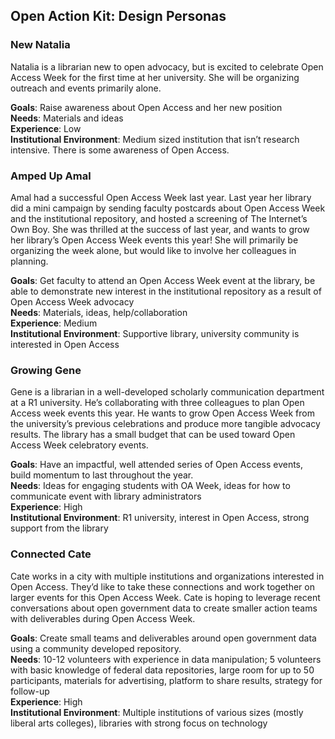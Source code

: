## Open Action Kit: Design Personas


### New Natalia
Natalia is a librarian new to open advocacy, but is excited to celebrate Open Access Week for the first time at her university. She will be organizing outreach and events primarily alone. 

**Goals**: Raise awareness about Open Access and her new position  
**Needs**: Materials and ideas   
**Experience**: Low  
**Institutional Environment**: Medium sized institution that isn’t research intensive. There is some awareness of Open Access.

### Amped Up Amal
Amal had a successful Open Access Week last year. Last year her library did a mini campaign by sending faculty postcards about Open Access Week and the institutional repository, and hosted a screening of The Internet’s Own Boy. She was thrilled at the success of last year, and wants to grow her library’s Open Access Week events this year! She will primarily be organizing the week alone, but would like to involve her colleagues in planning. 

**Goals**: Get faculty to attend an Open Access Week event at the library, be able to demonstrate new interest in the institutional repository as a result of Open Access Week advocacy  
**Needs**: Materials, ideas, help/collaboration  
**Experience**: Medium  
**Institutional Environment**: Supportive library, university community is interested in Open Access

### Growing Gene
Gene is a librarian in a well-developed scholarly communication department at a R1 university. He’s collaborating with three colleagues to plan Open Access week events this year. He wants to grow Open Access Week from the university’s previous celebrations and produce more tangible advocacy results. The library has a small budget that can be used toward Open Access Week celebratory events.

**Goals**: Have an impactful, well attended series of Open Access events, build momentum to last throughout the year.  
**Needs**: Ideas for engaging students with OA Week, ideas for how to communicate event with library administrators  
**Experience**: High  
**Institutional Environment**: R1 university, interest in Open Access, strong support from the library

### Connected Cate
Cate works in a city with multiple institutions and organizations interested in Open Access. They’d like to take these connections and work together on larger events for this Open Access Week. Cate is hoping to leverage recent conversations about open government data to create smaller action teams with deliverables during Open Access Week.

**Goals**: Create small teams and deliverables around open government data using a community developed repository.  
**Needs**: 10-12 volunteers with experience in data manipulation; 5 volunteers with basic knowledge of federal data repositories,  large room for up to 50 participants, materials for advertising, platform to share results, strategy for follow-up  
**Experience**: High  
**Institutional Environment**: Multiple institutions of various sizes (mostly liberal arts colleges), libraries with strong focus on technology 
